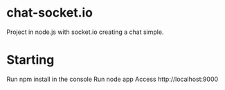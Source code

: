 # chat-socket.io
Project in node.js with socket.io creating a chat simple.
# Starting
Run npm install in the console
Run node app
Access http://localhost:9000
